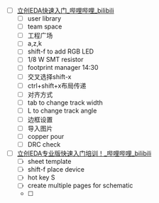 - [ ] [立创EDA快速入门_哔哩哔哩_bilibili](https://www.bilibili.com/video/BV1Q441167nu?spm_id_from=333.337.search-card.all.click)
	- [ ] user library
	- [ ] team space
	- [ ] 工程广场
	- [ ] a,z,k
	- [ ] shift-f to add RGB LED
	- [ ] 1/8 W SMT resistor
	- [ ] footprint manager 14:30
	- [ ] 交叉选择shift-x
	- [ ] ctrl+shift+x布局传递
	- [ ] 对齐方式
	- [ ] tab to change track width
	- [ ] L to change track angle
	- [ ] 边框设置
	- [ ] 导入图片
	- [ ] copper pour
	- [ ] DRC check

- [ ] [立创EDA专业版快速入门培训！_哔哩哔哩_bilibili](https://www.bilibili.com/video/BV1cS4y167uK?spm_id_from=333.337.search-card.all.click&vd_source=d913ee30cf6a60fb7e6afe06af8ecded)
	- [ ] sheet template
	- [ ] shift-f place device
	- [ ] hot key S
	- [ ] create multiple pages for schematic
	- [ ] 